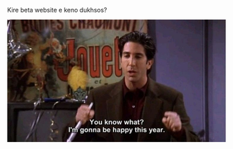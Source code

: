 Kire beta website e keno dukhsos?



![HAHA](https://github.com/ExtraDeem/ExtraDeem.github.io/blob/main/friends%20quotes.jpg?raw=true)
